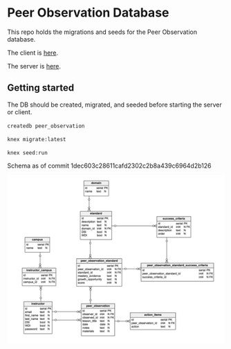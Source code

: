 # Peer Observation Database

This repo holds the migrations and seeds for the Peer Observation database.

The client is [here](https://github.com/gSchool/peer_observation_client).

The server is [here](https://github.com/gSchool/peer_observation_server).

## Getting started

The DB should be created, migrated, and seeded before starting the server or client.

`createdb peer_observation`

`knex migrate:latest`

`knex seed:run`

Schema as of commit 1dec603c28611cafd2302c2b8a439c6964d2b126

![](schema.png)
